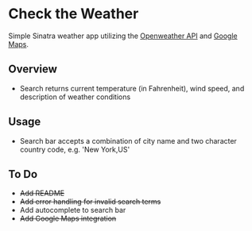 # Check the Weather

Simple Sinatra weather app utilizing the [Openweather API](https://openweathermap.org/api) and [Google Maps](https://developers.google.com/maps/documentation/).

## Overview

* Search returns current temperature (in Fahrenheit), wind speed, and description of weather conditions

## Usage
* Search bar accepts a combination of city name and two character country code, e.g. 'New York,US'

## To Do

* ~~Add README~~
* ~~Add error handling for invalid search terms~~
* Add autocomplete to search bar
* ~~Add Google Maps integration~~
